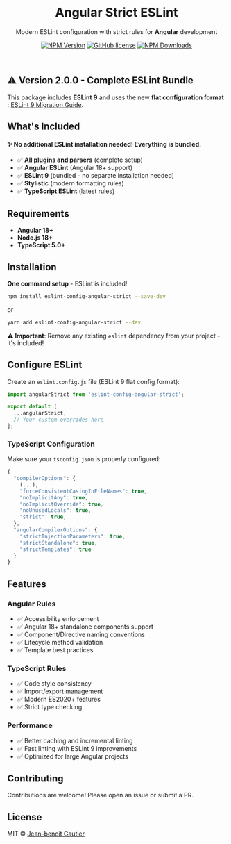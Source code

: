 <br>

<h1 align="center">Angular Strict ESLint</h1>

<p align="center">Modern ESLint configuration with strict rules for <strong>Angular</strong> development</p>

<p align="center">
    <a href="https://www.npmjs.com/package/eslint-config-angular-strict"><img src="https://img.shields.io/npm/v/eslint-config-angular-strict/latest.svg" alt="NPM Version" /></a>
    <a href="https://github.com/Jbz797/eslint-config-angular-strict/blob/master/LICENSE"><img src="https://img.shields.io/npm/l/eslint-config-angular-strict.svg" alt="GitHub license" /></a>
    <a href="https://www.npmjs.com/package/eslint-config-angular-strict"><img src="https://img.shields.io/npm/dm/eslint-config-angular-strict.svg" alt="NPM Downloads" /></a>
</p>

<br>

## ⚠️ Version 2.0.0 - Complete ESLint Bundle

This package includes **ESLint 9** and uses the new **flat configuration format** : [ESLint 9 Migration Guide](https://eslint.org/docs/latest/use/configure/migration-guide).

## What's Included

#### ✨ **No additional ESLint installation needed!** Everything is bundled.

- ✅ **All plugins and parsers** (complete setup)
- ✅ **Angular ESLint** (Angular 18+ support)
- ✅ **ESLint 9** (bundled - no separate installation needed)
- ✅ **Stylistic** (modern formatting rules)
- ✅ **TypeScript ESLint** (latest rules)

## Requirements

- **Angular 18+**
- **Node.js 18+**
- **TypeScript 5.0+**

## Installation

**One command setup** - ESLint is included!

```sh
npm install eslint-config-angular-strict --save-dev
```

or

```sh
yarn add eslint-config-angular-strict --dev
```

**⚠️ Important**: Remove any existing `eslint` dependency from your project - it's included!

## Configure ESLint

Create an `eslint.config.js` file (ESLint 9 flat config format):

```javascript
import angularStrict from 'eslint-config-angular-strict';

export default [
  ...angularStrict,
  // Your custom overrides here
];
```

### TypeScript Configuration

Make sure your `tsconfig.json` is properly configured:

```javascript
{
  "compilerOptions": {
    (...),
    "forceConsistentCasingInFileNames": true,
    "noImplicitAny": true,
    "noImplicitOverride": true,
    "noUnusedLocals": true,
    "strict": true,
  },
  "angularCompilerOptions": {
    "strictInjectionParameters": true,
    "strictStandalone": true,
    "strictTemplates": true
  }
}
```

## Features

### Angular Rules

- ✅ Accessibility enforcement
- ✅ Angular 18+ standalone components support
- ✅ Component/Directive naming conventions
- ✅ Lifecycle method validation
- ✅ Template best practices

### TypeScript Rules

- ✅ Code style consistency
- ✅ Import/export management
- ✅ Modern ES2020+ features
- ✅ Strict type checking

### Performance

- ✅ Better caching and incremental linting
- ✅ Fast linting with ESLint 9 improvements
- ✅ Optimized for large Angular projects

## Contributing

Contributions are welcome! Please open an issue or submit a PR.

## License

MIT © [Jean-benoit Gautier](https://github.com/Jbz797)
